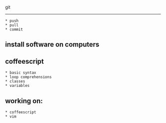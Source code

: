 git
___
	* push
	* pull
	* commit
install software on computers
-----------------------------
coffeescript
------------
	* basic syntax
	* loop comprehensions
	* classes
	* variables
working on:
-----------
	* coffeescript
	* vim


